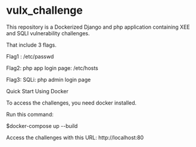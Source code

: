# vulx_challenge

This repository is a Dockerized Django and php application containing XEE and SQLI vulnerability challenges.

That include 3 flags.

Flag1 : /etc/passwd

Flag2: php app login page: /etc/hosts

Flag3: SQLi: php admin login page

Quick Start Using Docker


To access the challenges, you need docker installed.

Run this command:

$docker-compose up --build

Access the challenges with this URL: http://localhost:80
